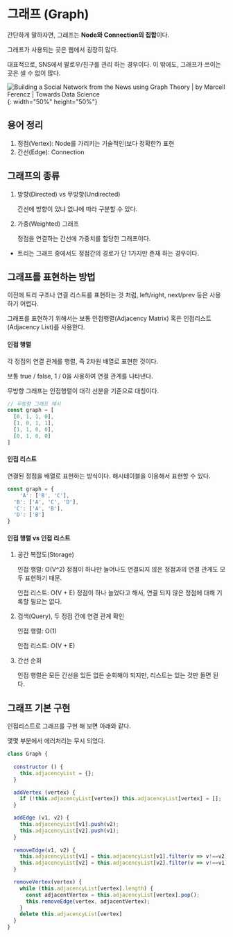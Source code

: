 # 그래프 (Graph)

간단하게 말하자면, 그래프는 **Node와 Connection의 집합**이다.

그래프가 사용되는 곳은 웹에서 굉장히 많다.

대표적으로, SNS에서 팔로우/친구를 관리 하는 경우이다. 이 밖에도, 그래프가 쓰이는 곳은 셀 수 없이 많다.

![Building a Social Network from the News using Graph Theory | by Marcell  Ferencz | Towards Data Science](https://miro.medium.com/max/918/1*pjWVblqLglpVxEMk9m7DsA.png){: width="50%" height="50%"}

## 용어 정리

1. 정점(Vertex): Node를 가리키는 기술적인(보다 정확한?) 표현
2. 간선(Edge): Connection



## 그래프의 종류

1. 방향(Directed) vs 무방향(Undirected)

   간선에 방향이 있냐 없냐에 따라 구분할 수 있다.

2. 가중(Weighted) 그래프

   정점을 연결하는 간선에 가중치를 할당한 그래프이다.

* 트리는 그래프 중에서도 정점간의 경로가 단 1가지만 존재 하는 경우이다.



## 그래프를 표현하는 방법

이전에 트리 구조나 연결 리스트를 표현하는 것 처럼, left/right, next/prev 등은 사용하기 어렵다.

그래프를 표현하기 위해서는 보통 인접행렬(Adjacency Matrix) 혹은 인접리스트(Adjacency List)를 사용한다.



#### 인접 행렬

각 정점의 연결 관계를 행렬, 즉 2차원 배열로 표현한 것이다.

보통 true / false, 1 / 0을 사용하여 연결 관계를 나타낸다.

무방향 그래프는 인접행렬이 대각 선분을 기준으로 대칭이다.

```javascript
// 무방향 그래프 예시
const graph = [
  [0, 1, 1, 0],
  [1, 0, 1, 1],
  [1, 1, 0, 0],
  [0, 1, 0, 0]
]
```





#### 인접 리스트

연결된 정점을 배열로 표현하는 방식이다. 해시테이블을 이용해서 표현할 수 있다.

```javascript
const graph = {
	'A': ['B', 'C'],
  'B': ['A', 'C', 'D'],
  'C': ['A', 'B'],
  'D': ['B']
}
```



#### 인접 행렬 vs 인접 리스트

1. 공간 복잡도(Storage)

   인접 행렬: O(V^2) 정점이 하나만 늘어나도 연결되지 않은 정점과의 연결 관계도 모두 표현하기 때문.

   인접 리스트: O(V + E) 정점이 하나 늘었다고 해서, 연결 되지 않은 정점에 대해 기록할 필요는 없다.

2. 검색(Query), 두 정점 간에 연결 관계 확인

   인접 행렬: O(1)

   인접 리스트: O(V + E)

3. 간선 순회

   인접 행렬은 모든 간선을 있든 없든 순회해야 되지만, 리스트는 있는 것만 돌면 된다.



## 그래프 기본 구현

인접리스트로 그래프를 구현 해 보면 아래와 같다.

몇몇 부분에서 에러처리는 무시 되었다.

```javascript
class Graph {
  
  constructor () {
    this.adjacencyList = {};
  }

  addVertex (vertex) {
    if (!this.adjacencyList[vertex]) this.adjacencyList[vertex] = [];
  }

  addEdge (v1, v2) {
    this.adjacencyList[v1].push(v2);
    this.adjacencyList[v2].push(v1);
  }
  
  removeEdge(v1, v2) {
    this.adjacencyList[v1] = this.adjacencyList[v1].filter(v => v!==v2);
    this.adjacencyList[v2] = this.adjacencyList[v2].filter(v => v!==v1);
  }

  removeVertex(vertex) {
    while (this.adjacencyList[vertex].length) {
      const adjacentVertex = this.adjacencyList[vertex].pop();
      this.removeEdge(vertex, adjacentVertex);
    }
    delete this.adjacencyList[vertex]
  }
}
```

